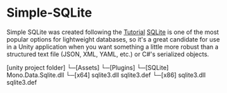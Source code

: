 # Simple-SQLite
Simple SQLite was created following the [Tutorial](https://www.youtube.com/watch?v=8bpYHCKdZno&ab_channel=Digestible)
[SQLite](https://sqlite.org/index.html) is one of the most popular options for lightweight databases, so it's a great candidate for use in a Unity application when you want something a little more robust than a structured text file (JSON, XML, YAML, etc.) or C#'s serialized objects.


[unity project folder]
 └─[Assets]
    └─[Plugins]
       └─[SQLite]
          Mono.Data.Sqlite.dll
          └─[x64]
             sqlite3.dll
             sqlite3.def
          └─[x86]
             sqlite3.dll
             sqlite3.def

